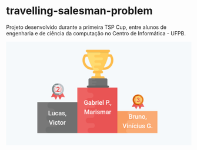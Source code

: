 # travelling-salesman-problem
Projeto desenvolvido durante a primeira TSP Cup, entre alunos de engenharia e de ciência da computação no Centro de Informática - UFPB.



<p align="center">
  <img src="podio-final.png" weight=200 />
</p>
